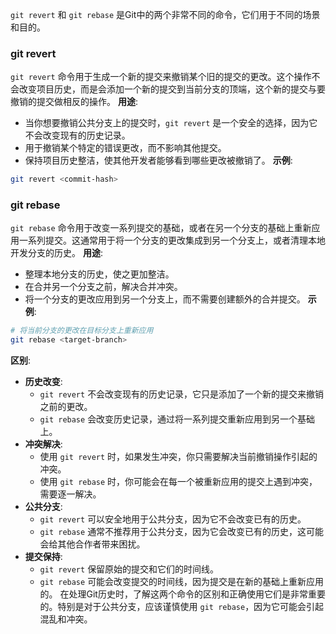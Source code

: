 `git revert` 和 `git rebase` 是Git中的两个非常不同的命令，它们用于不同的场景和目的。

### git revert

`git revert` 命令用于生成一个新的提交来撤销某个旧的提交的更改。这个操作不会改变项目历史，而是会添加一个新的提交到当前分支的顶端，这个新的提交与要撤销的提交做相反的操作。
**用途**:

- 当你想要撤销公共分支上的提交时，`git revert` 是一个安全的选择，因为它不会改变现有的历史记录。
- 用于撤销某个特定的错误更改，而不影响其他提交。
- 保持项目历史整洁，使其他开发者能够看到哪些更改被撤销了。
  **示例**:

```bash
git revert <commit-hash>
```

### git rebase

`git rebase` 命令用于改变一系列提交的基础，或者在另一个分支的基础上重新应用一系列提交。这通常用于将一个分支的更改集成到另一个分支上，或者清理本地开发分支的历史。
**用途**:

- 整理本地分支的历史，使之更加整洁。
- 在合并另一个分支之前，解决合并冲突。
- 将一个分支的更改应用到另一个分支上，而不需要创建额外的合并提交。
  **示例**:

```bash
# 将当前分支的更改在目标分支上重新应用
git rebase <target-branch>
```

**区别**:

- **历史改变**:
  - `git revert` 不会改变现有的历史记录，它只是添加了一个新的提交来撤销之前的更改。
  - `git rebase` 会改变历史记录，通过将一系列提交重新应用到另一个基础上。
- **冲突解决**:
  - 使用 `git revert` 时，如果发生冲突，你只需要解决当前撤销操作引起的冲突。
  - 使用 `git rebase` 时，你可能会在每一个被重新应用的提交上遇到冲突，需要逐一解决。
- **公共分支**:
  - `git revert` 可以安全地用于公共分支，因为它不会改变已有的历史。
  - `git rebase` 通常不推荐用于公共分支，因为它会改变已有的历史，这可能会给其他合作者带来困扰。
- **提交保持**:
  - `git revert` 保留原始的提交和它们的时间线。
  - `git rebase` 可能会改变提交的时间线，因为提交是在新的基础上重新应用的。
    在处理Git历史时，了解这两个命令的区别和正确使用它们是非常重要的。特别是对于公共分支，应该谨慎使用 `git rebase`，因为它可能会引起混乱和冲突。
